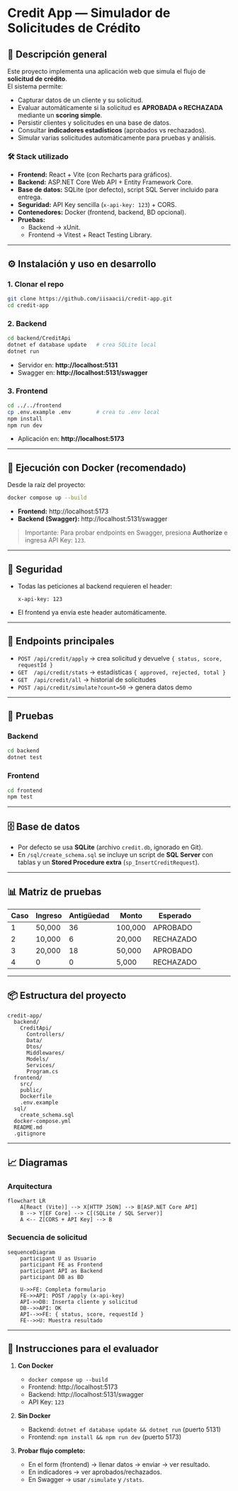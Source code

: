 # Credit App — Simulador de Solicitudes de Crédito

## 📌 Descripción general
Este proyecto implementa una aplicación web que simula el flujo de **solicitud de crédito**.  
El sistema permite:

- Capturar datos de un cliente y su solicitud.
- Evaluar automáticamente si la solicitud es **APROBADA o RECHAZADA** mediante un **scoring simple**.
- Persistir clientes y solicitudes en una base de datos.
- Consultar **indicadores estadísticos** (aprobados vs rechazados).
- Simular varias solicitudes automáticamente para pruebas y análisis.

### 🛠️ Stack utilizado
- **Frontend:** React + Vite (con Recharts para gráficos).
- **Backend:** ASP.NET Core Web API + Entity Framework Core.
- **Base de datos:** SQLite (por defecto), script SQL Server incluido para entrega.
- **Seguridad:** API Key sencilla (`x-api-key: 123`) + CORS.
- **Contenedores:** Docker (frontend, backend, BD opcional).
- **Pruebas:** 
  - Backend → xUnit.  
  - Frontend → Vitest + React Testing Library.

---

## ⚙️ Instalación y uso en desarrollo

### 1. Clonar el repo
```bash
git clone https://github.com/iisaacii/credit-app.git
cd credit-app
```

### 2. Backend
```bash
cd backend/CreditApi
dotnet ef database update   # crea SQLite local
dotnet run
```
- Servidor en: **http://localhost:5131**
- Swagger en: **http://localhost:5131/swagger**

### 3. Frontend
```bash
cd ../../frontend
cp .env.example .env        # crea tu .env local
npm install
npm run dev
```
- Aplicación en: **http://localhost:5173**

---

## 🐳 Ejecución con Docker (recomendado)

Desde la raíz del proyecto:
```bash
docker compose up --build
```

- **Frontend:** http://localhost:5173  
- **Backend (Swagger):** http://localhost:5131/swagger  

> Importante: Para probar endpoints en Swagger, presiona **Authorize** e ingresa API Key: `123`.

---

## 🔐 Seguridad
- Todas las peticiones al backend requieren el header:
  ```
  x-api-key: 123
  ```
- El frontend ya envía este header automáticamente.

---

## 📡 Endpoints principales
- `POST /api/credit/apply` → crea solicitud y devuelve `{ status, score, requestId }`
- `GET  /api/credit/stats` → estadísticas `{ approved, rejected, total }`
- `GET  /api/credit/all`   → historial de solicitudes
- `POST /api/credit/simulate?count=50` → genera datos demo

---

## 🧪 Pruebas
### Backend
```bash
cd backend
dotnet test
```

### Frontend
```bash
cd frontend
npm test
```

---

## 🗄️ Base de datos
- Por defecto se usa **SQLite** (archivo `credit.db`, ignorado en Git).
- En `/sql/create_schema.sql` se incluye un script de **SQL Server** con tablas y un **Stored Procedure extra** (`sp_InsertCreditRequest`).

---

## 📊 Matriz de pruebas
| Caso | Ingreso | Antigüedad | Monto  | Esperado   |
|------|---------|------------|--------|------------|
| 1    | 50,000  | 36         | 100,000| APROBADO   |
| 2    | 10,000  | 6          | 20,000 | RECHAZADO  |
| 3    | 20,000  | 18         | 50,000 | APROBADO   |
| 4    | 0       | 0          | 5,000  | RECHAZADO  |

---

## 📦 Estructura del proyecto
```
credit-app/
  backend/
    CreditApi/
      Controllers/
      Data/
      Dtos/
      Middlewares/
      Models/
      Services/
      Program.cs
  frontend/
    src/
    public/
    Dockerfile
    .env.example
  sql/
    create_schema.sql
  docker-compose.yml
  README.md
  .gitignore
```

---

## 📈 Diagramas

### Arquitectura
```mermaid
flowchart LR
    A[React (Vite)] --> X[HTTP JSON] --> B[ASP.NET Core API]
    B --> Y[EF Core] --> C[(SQLite / SQL Server)]
    A <-- Z[CORS + API Key] --> B
```

### Secuencia de solicitud
```mermaid
sequenceDiagram
    participant U as Usuario
    participant FE as Frontend
    participant API as Backend
    participant DB as BD

    U->>FE: Completa formulario
    FE->>API: POST /apply (x-api-key)
    API->>DB: Inserta cliente y solicitud
    DB-->>API: OK
    API-->>FE: { status, score, requestId }
    FE-->>U: Muestra resultado
```

---

## 🚀 Instrucciones para el evaluador
1. **Con Docker**  
   - `docker compose up --build`  
   - Frontend: http://localhost:5173  
   - Backend: http://localhost:5131/swagger  
   - API Key: `123`

2. **Sin Docker**  
   - Backend: `dotnet ef database update && dotnet run` (puerto 5131)  
   - Frontend: `npm install && npm run dev` (puerto 5173)

3. **Probar flujo completo:**  
   - En el form (frontend) → llenar datos → enviar → ver resultado.  
   - En indicadores → ver aprobados/rechazados.  
   - En Swagger → usar `/simulate` y `/stats`.  
